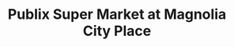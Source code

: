 ---
title: "Publix Super Market at Magnolia City Place"
url: /gardendale/publix-super-market-at-magnolia-city-place/
shop: supermarket
---